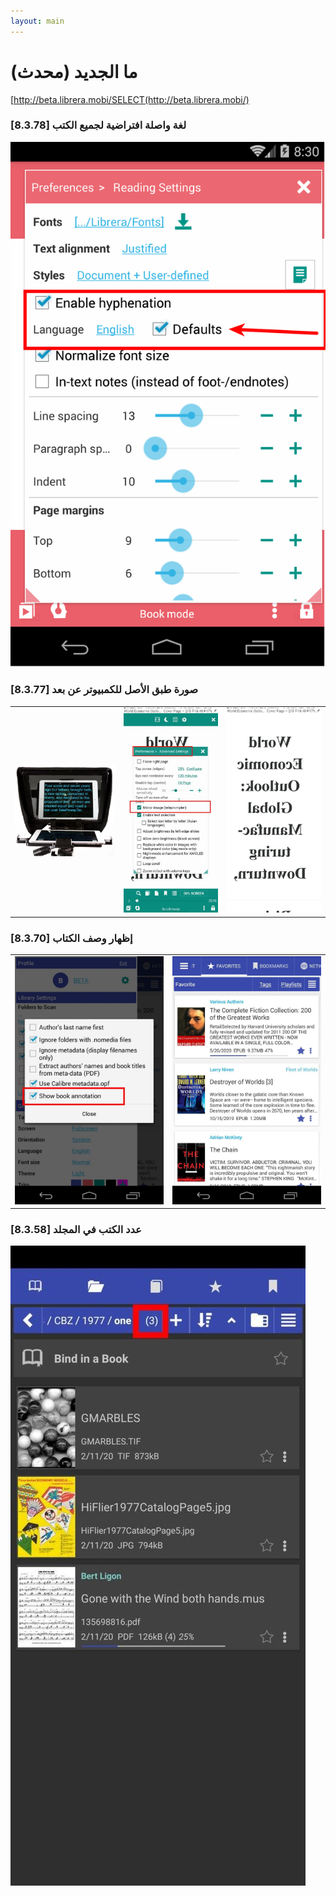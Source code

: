 ```yaml
---
layout: main
---
```


# ما الجديد (محدث)
[http://beta.librera.mobi/SELECT(http://beta.librera.mobi/)

### [8.3.78] لغة واصلة افتراضية لجميع الكتب
<img class="i" src="8.3.78.png" />

### [8.3.77] صورة طبق الأصل للكمبيوتر عن بعد

||||
|-|-|-|
|![](8.3.77c.jpg)|![](8.3.77a.jpg)|![](8.3.77b.jpg)|

### [8.3.70] إظهار وصف الكتاب

|||
|-|-|
|![](8.3.70a.jpg)|![](8.3.70b.jpg)|


### [8.3.58] عدد الكتب في المجلد
<img class="i" src="8.3.58.jpg" />

